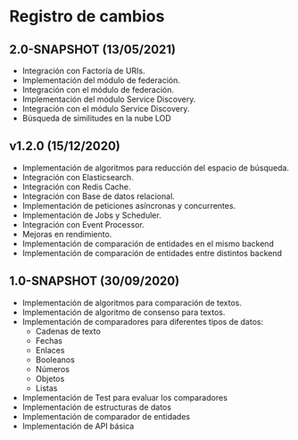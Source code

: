 # Registro de cambios

## 2.0-SNAPSHOT (13/05/2021)

- Integración con Factoría de URIs.
- Implementación del módulo de federación.
- Integración con el módulo  de federación.
- Implementación del módulo Service Discovery.
- Integración con el módulo Service Discovery.
- Búsqueda de similitudes en la nube LOD

## v1.2.0 (15/12/2020)

- Implementación de algoritmos para reducción del espacio de búsqueda.
- Integración con Elasticsearch.
- Integración con Redis Cache.
- Integración con Base de datos relacional.
- Implementación de peticiones asíncronas y concurrentes.
- Implementación de Jobs y Scheduler.
- Integración con Event Processor.
- Mejoras en rendimiento.
- Implementación de comparación de entidades en el mismo backend
- Implementación de comparación de entidades entre distintos backend

## 1.0-SNAPSHOT (30/09/2020)

- Implementación de algoritmos para comparación de textos.
- Implementación de algoritmo de consenso para textos.
- Implementación de comparadores para diferentes tipos de datos:
  - Cadenas de texto
  - Fechas
  - Enlaces
  - Booleanos
  - Números
  - Objetos
  - Listas
- Implementación de Test para evaluar los comparadores
- Implementación de estructuras de datos
- Implementación de comparador de entidades
- Implementación de API básica
